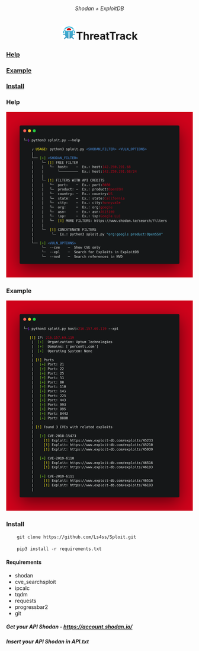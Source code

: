 <h6 align="center">Shodan + ExploitDB</h6>
<h1 align="center"><img width="40" src=https://raw.githubusercontent.com/Ls4ss/Sploit/main/example/logo.png>ThreatTrack</h1>

### [Help](https://github.com/Ls4ss/Sploit/blob/main/README.md#help-1)
### [Example](https://github.com/Ls4ss/Sploit/blob/main/README.md#example-1)
### [Install](https://github.com/Ls4ss/Sploit/blob/main/README.md#install-1)

### Help
<img width="700" src=https://raw.githubusercontent.com/Ls4ss/Sploit/main/example/help.png>

### Example
<img width="700" src=https://raw.githubusercontent.com/Ls4ss/Sploit/main/example/xpl.png>

### Install

        git clone https://github.com/Ls4ss/Sploit.git

        pip3 install -r requirements.txt
        
#### Requirements
        
+ shodan
+ cve_searchsploit
+ ipcalc
+ tqdm
+ requests
+ progressbar2
+ git
        
##### Get your API Shodan - https://account.shodan.io/
##### Insert your API Shodan in API.txt
